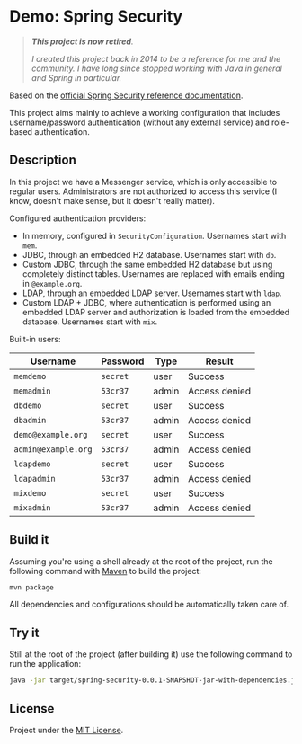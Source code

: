 Demo: Spring Security
======================

> _**This project is now retired**._
>
> _I created this project back in 2014 to be a reference for me and the community. I have long since stopped working with Java in general and Spring in particular._


Based on the [official Spring Security reference documentation][spring-security].

This project aims mainly to achieve a working configuration that includes username/password authentication (without any external service) and role-based authentication.


## Description

In this project we have a Messenger service, which is only accessible to regular users. Administrators are not authorized to access this service (I know, doesn't make sense, but it doesn't really matter).

Configured authentication providers:
* In memory, configured in `SecurityConfiguration`. Usernames start with `mem`.
* JDBC, through an embedded H2 database. Usernames start with `db`.
* Custom JDBC, through the same embedded H2 database but using completely distinct tables. Usernames are replaced with emails ending in `@example.org`.
* LDAP, through an embedded LDAP server. Usernames start with `ldap`.
* Custom LDAP + JDBC, where authentication is performed using an embedded LDAP server and authorization is loaded from the embedded database. Usernames start with `mix`.

Built-in users:

| Username | Password | Type | Result |
| -------- | -------- | ---- | ------ |
| `memdemo`  | `secret` | user | Success |
| `memadmin` | `53cr37` | admin | Access denied |
| `dbdemo`   | `secret` | user | Success |
| `dbadmin`  | `53cr37` | admin | Access denied |
| `demo@example.org`  | `secret` | user | Success |
| `admin@example.org`  | `53cr37` | admin | Access denied |
| `ldapdemo`   | `secret` | user | Success |
| `ldapadmin`  | `53cr37` | admin | Access denied |
| `mixdemo`   | `secret` | user | Success |
| `mixadmin`  | `53cr37` | admin | Access denied |


## Build it

Assuming you're using a shell already at the root of the project, run the following command with [Maven][maven] to build the project:

``` bash
mvn package
```

All dependencies and configurations should be automatically taken care of.


## Try it

Still at the root of the project (after building it) use the following command to run the application:

``` bash
java -jar target/spring-security-0.0.1-SNAPSHOT-jar-with-dependencies.jar
```


## License

Project under the [MIT License][mit].


[spring-security]: http://docs.spring.io/spring-security/site/docs/current/reference/htmlsingle/#tech-intro-authentication
[maven]: http://maven.apache.org/
[mit]: http://opensource.org/licenses/MIT
